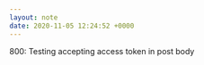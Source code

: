 ```yaml
---
layout: note
date: 2020-11-05 12:24:52 +0000
---
```


800: Testing accepting access token in post body
